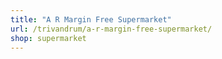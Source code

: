 ```yaml
---
title: "A R Margin Free Supermarket"
url: /trivandrum/a-r-margin-free-supermarket/
shop: supermarket
---
```

